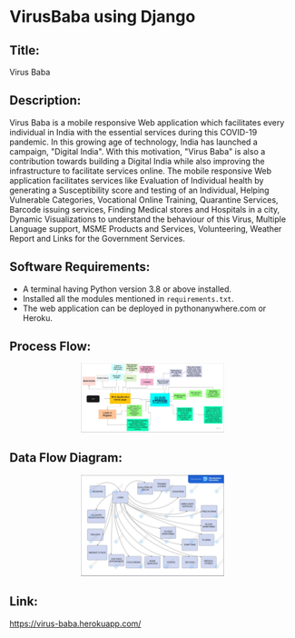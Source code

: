 # VirusBaba using Django

## Title: 
Virus Baba

## Description: 
Virus Baba is a mobile responsive Web application  which facilitates every individual in India with the essential services during this COVID-19 pandemic. In this growing age of technology, India has launched a campaign, "Digital India". With this motivation, "Virus Baba" is also a contribution towards building a Digital India while also improving the infrastructure to facilitate services online.
The mobile responsive Web application facilitates services like Evaluation of Individual health by generating a Susceptibility score and testing of an Individual, Helping Vulnerable Categories, Vocational Online Training, Quarantine Services, Barcode issuing services, Finding Medical stores and Hospitals in a city, Dynamic Visualizations to understand the behaviour of this Virus, Multiple Language support, MSME Products and Services, Volunteering, Weather Report and Links for the Government Services.

## Software Requirements:
* A terminal having Python version 3.8 or above installed.
* Installed all the modules mentioned in <code>requirements.txt</code>.
* The web application can be deployed in pythonanywhere.com or Heroku.

## Process Flow:
<p align="center">
<img src="chart/Process-Flow.JPG" style="width:50%;height:50%;">
</p>

## Data Flow Diagram:
<p align="center">
<img src="chart/Data-Flow.JPG" style="width:50%;height:50%;">
</p>


## Link:
https://virus-baba.herokuapp.com/


